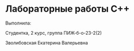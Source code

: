 # Лабораторные работы C++

Выполнила:

Студентка, 2 курс, группа ПИЖ-б-о-23-2(2)

Зволибовская Екатерина Валерьевна
